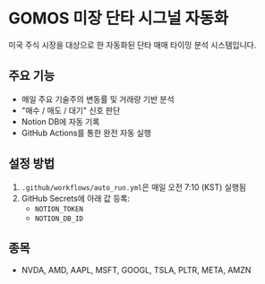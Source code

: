 # GOMOS 미장 단타 시그널 자동화

미국 주식 시장을 대상으로 한 자동화된 단타 매매 타이밍 분석 시스템입니다.

## 주요 기능
- 매일 주요 기술주의 변동률 및 거래량 기반 분석
- "매수 / 매도 / 대기" 신호 판단
- Notion DB에 자동 기록
- GitHub Actions를 통한 완전 자동 실행

## 설정 방법

1. `.github/workflows/auto_run.yml`은 매일 오전 7:10 (KST) 실행됨
2. GitHub Secrets에 아래 값 등록:
   - `NOTION_TOKEN`
   - `NOTION_DB_ID`

## 종목
- NVDA, AMD, AAPL, MSFT, GOOGL, TSLA, PLTR, META, AMZN
